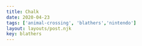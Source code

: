 ```yaml
---
title: Chalk
date: 2020-04-23
tags: ['animal-crossing', 'blathers','nintendo']
layout: layouts/post.njk
key: blathers
---
```


